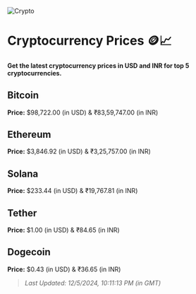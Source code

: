 
![Crypto](https://www.techguide.com.au/wp-content/uploads/2020/11/crypto3.jpeg)

# Cryptocurrency Prices 🪙📈

#### Get the latest cryptocurrency prices in USD and INR for top 5 cryptocurrencies.

## Bitcoin

**Price:** $98,722.00 (in USD) & ₹83,59,747.00 (in INR)

## Ethereum

**Price:** $3,846.92 (in USD) & ₹3,25,757.00 (in INR)

## Solana

**Price:** $233.44 (in USD) & ₹19,767.81 (in INR)

## Tether

**Price:** $1.00 (in USD) & ₹84.65 (in INR)

## Dogecoin

**Price:** $0.43 (in USD) & ₹36.65 (in INR)

> _Last Updated: 12/5/2024, 10:11:13 PM (in GMT)_
